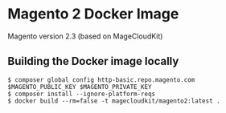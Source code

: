 # Magento 2 Docker Image

Magento version 2.3 (based on MageCloudKit)

## Building the Docker image locally

    $ composer global config http-basic.repo.magento.com $MAGENTO_PUBLIC_KEY $MAGENTO_PRIVATE_KEY
    $ composer install --ignore-platform-reqs
    $ docker build --rm=false -t magecloudkit/magento2:latest .
